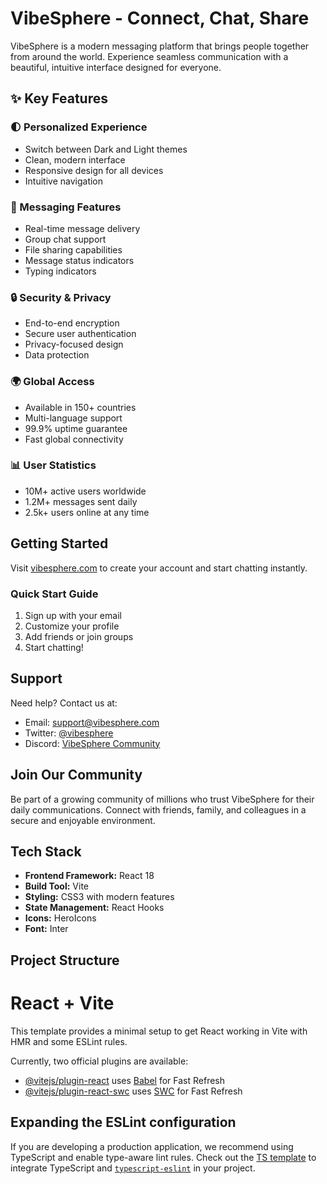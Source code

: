 # VibeSphere - Connect, Chat, Share

VibeSphere is a modern messaging platform that brings people together from around the world. Experience seamless communication with a beautiful, intuitive interface designed for everyone.

## ✨ Key Features

### 🌓 Personalized Experience

- Switch between Dark and Light themes
- Clean, modern interface
- Responsive design for all devices
- Intuitive navigation

### 💬 Messaging Features

- Real-time message delivery
- Group chat support
- File sharing capabilities
- Message status indicators
- Typing indicators

### 🔒 Security & Privacy

- End-to-end encryption
- Secure user authentication
- Privacy-focused design
- Data protection

### 🌍 Global Access

- Available in 150+ countries
- Multi-language support
- 99.9% uptime guarantee
- Fast global connectivity

### 📊 User Statistics

- 10M+ active users worldwide
- 1.2M+ messages sent daily
- 2.5k+ users online at any time

## Getting Started

Visit [vibesphere.com](https://vibesphere.com) to create your account and start chatting instantly.

### Quick Start Guide

1. Sign up with your email
2. Customize your profile
3. Add friends or join groups
4. Start chatting!

## Support

Need help? Contact us at:

- Email: support@vibesphere.com
- Twitter: [@vibesphere](https://twitter.com/vibesphere)
- Discord: [VibeSphere Community](https://discord.gg/vibesphere)

## Join Our Community

Be part of a growing community of millions who trust VibeSphere for their daily communications. Connect with friends, family, and colleagues in a secure and enjoyable environment.

## Tech Stack

- **Frontend Framework:** React 18
- **Build Tool:** Vite
- **Styling:** CSS3 with modern features
- **State Management:** React Hooks
- **Icons:** HeroIcons
- **Font:** Inter

## Project Structure

# React + Vite

This template provides a minimal setup to get React working in Vite with HMR and some ESLint rules.

Currently, two official plugins are available:

- [@vitejs/plugin-react](https://github.com/vitejs/vite-plugin-react/blob/main/packages/plugin-react/README.md) uses [Babel](https://babeljs.io/) for Fast Refresh
- [@vitejs/plugin-react-swc](https://github.com/vitejs/vite-plugin-react-swc) uses [SWC](https://swc.rs/) for Fast Refresh

## Expanding the ESLint configuration

If you are developing a production application, we recommend using TypeScript and enable type-aware lint rules. Check out the [TS template](https://github.com/vitejs/vite/tree/main/packages/create-vite/template-react-ts) to integrate TypeScript and [`typescript-eslint`](https://typescript-eslint.io) in your project.
